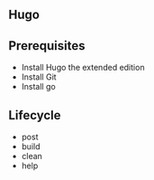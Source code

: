 ## Hugo

## Prerequisites
- Install Hugo the extended edition
- Install Git
- Install go

## Lifecycle
- post
- build
- clean
- help
